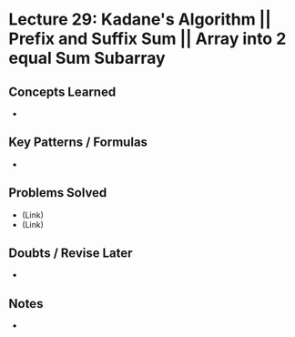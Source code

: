 # Lecture 29: Kadane's Algorithm || Prefix and Suffix Sum || Array into 2 equal Sum Subarray

## Concepts Learned
-

## Key Patterns / Formulas
-

## Problems Solved
- (Link) 
- (Link) 

## Doubts / Revise Later
-

## Notes
-
